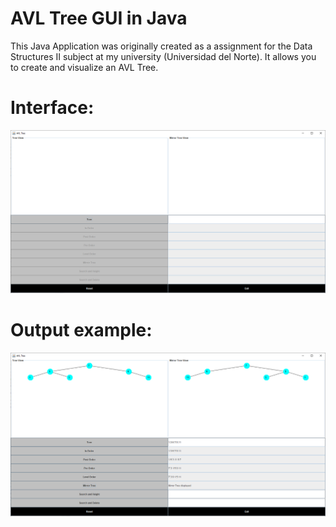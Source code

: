 # AVL Tree GUI in Java

This Java Application was originally created as a assignment for the Data Structures II subject at my university (Universidad del Norte). It allows you to create and visualize an AVL Tree.

# Interface:
![Interface](https://github.com/DarioMejia/AVL-Tree-GUI/blob/main/GUI.png)
# Output example:
![Example](https://github.com/DarioMejia/AVL-Tree-GUI/blob/main/GUI-Example.png)
